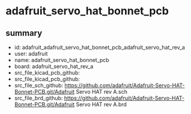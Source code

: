 # adafruit_servo_hat_bonnet_pcb
 
## summary 
* id: adafruit_adafruit_servo_hat_bonnet_pcb_adafruit_servo_hat_rev_a
* user: adafruit
* name: adafruit_servo_hat_bonnet_pcb
* board: adafruit_servo_hat_rev_a
* src_file_kicad_pcb_github: 
* src_file_kicad_pcb_github: 
* src_file_sch_github: https://github.com/adafruit/Adafruit-Servo-HAT-Bonnet-PCB.git/Adafruit Servo HAT rev A.sch
* src_file_brd_github: https://github.com/adafruit/Adafruit-Servo-HAT-Bonnet-PCB.git/Adafruit Servo HAT rev A.brd



